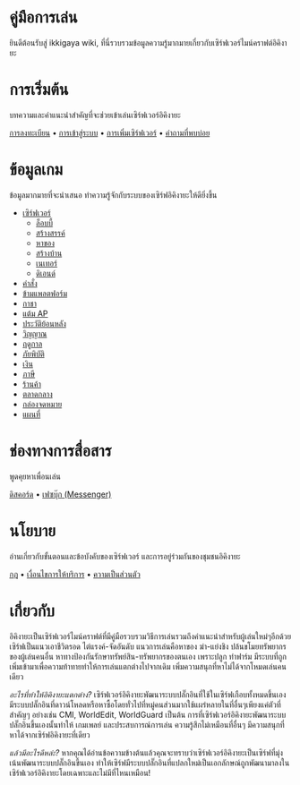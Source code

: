 # คู่มือการเล่น

ยินดีต้อนรับสู่ ikkigaya wiki, ที่นี่รวบรวมข้อมูลความรู้มากมายเกี่ยวกับเซิร์ฟเวอร์ไมน์คราฟต์อิคิงายะ

# การเริ่มต้น

บทความและคำแนะนำสำคัญที่จะช่วยเข้าเล่นเซิร์ฟเวอร์อิคิงายะ

[การลงทะเบียน](/wiki/register) • [การเข้าสู่ระบบ](/wiki/login) • [การเพิ่มเซิร์ฟเวอร์](/wiki/add-server) • [คำถามที่พบบ่อย](/wiki/faq)

# ข้อมูลเกม

ข้อมูลมากมายที่จะนำเสนอ ทำความรู้จักกับระบบของเซิร์ฟอิคิงายะให้ดียิ่งขึ้น

- [เซิร์ฟเวอร์](/wiki/servers)
  - <a href="/wiki/servers/lobby" class="bgc-color-base0C w-120px h-35px pl-5px pr-5px d-flex ai-center jc-space-between td-none br-4px boxs-border-box bgs-cover bgpos-calc-50%+0px-50% tst-all-.12s-ease-in-out hover:bgpos-calc-50%+-20px-50% focus:bgpos-calc-50%+-20px-50% hover:td-none" style=" background-image: url('https://minecraftitemids.com/item/64/cyan_stained_glass_pane.png');"><div class="fs-13px c-color-f8f8f8 ff-base-font">ล็อบบี้</div><div class="w-28px h-28px bgs-cover bgpos-center" style=" background-image: url('https://minecraftitemids.com/item/64/tube_coral.png');"></div></a>
  - <a href="/wiki/servers/creative" class="bgc-color-base0D w-120px h-35px pl-5px pr-5px d-flex ai-center jc-space-between td-none br-4px boxs-border-box bgs-cover bgpos-calc-50%+0px-50% tst-all-.12s-ease-in-out hover:bgpos-calc-50%+-20px-50% focus:bgpos-calc-50%+-20px-50% hover:td-none" style=" background-image: url('https://minecraftitemids.com/item/64/cyan_stained_glass_pane.png');"><div class="fs-13px c-color-f8f8f8 ff-base-font">สร้างสรรค์</div><div class="w-28px h-28px bgs-cover bgpos-center" style=" background-image: url('https://minecraftitemids.com/item/64/water_bucket.png');"></div></a>
  - <a href="/wiki/servers" class="bgc-color-base09 w-120px h-35px pl-5px pr-5px d-flex ai-center jc-space-between td-none br-4px boxs-border-box bgs-cover bgpos-calc-50%+0px-50% tst-all-.12s-ease-in-out hover:bgpos-calc-50%+-20px-50% focus:bgpos-calc-50%+-20px-50% hover:td-none" style=" background-image: url('https://minecraftitemids.com/item/64/orange_stained_glass_pane.png');"><div class="fs-13px c-color-f8f8f8 ff-base-font">หาของ</div><div class="w-28px h-28px bgs-cover bgpos-center" style=" background-image: url('https://minecraftitemids.com/item/64/wheat.png');"></div></a>
  - <a href="/wiki/servers" class="bgc-color-base0F w-120px h-35px pl-5px pr-5px d-flex ai-center jc-space-between td-none br-4px boxs-border-box bgs-cover bgpos-calc-50%+0px-50% tst-all-.12s-ease-in-out hover:bgpos-calc-50%+-20px-50% focus:bgpos-calc-50%+-20px-50% hover:td-none" style=" background-image: url('https://minecraftitemids.com/item/64/orange_stained_glass_pane.png');"><div class="fs-13px c-color-f8f8f8 ff-base-font">สร้างบ้าน</div><div class="w-28px h-28px bgs-cover bgpos-center" style=" background-image: url('https://minecraftitemids.com/item/64/sign.png');"></div></a>
  - <a href="/wiki/servers/nether" class="bgc-color-base08 w-120px h-35px pl-5px pr-5px d-flex ai-center jc-space-between td-none br-4px boxs-border-box bgs-cover bgpos-calc-50%+0px-50% tst-all-.12s-ease-in-out hover:bgpos-calc-50%+-20px-50% focus:bgpos-calc-50%+-20px-50% hover:td-none" style=" background-image: url('https://minecraftitemids.com/item/64/red_stained_glass_pane.png');"><div class="fs-13px c-color-f8f8f8 ff-base-font">เนเทอร์</div><div class="w-28px h-28px bgs-cover bgpos-center" style=" background-image: url('https://minecraftitemids.com/item/64/netherrack.png');"></div></a>
  - <a href="/wiki/servers/the-end" class="bgc-color-base0E w-120px h-35px pl-5px pr-5px d-flex ai-center jc-space-between td-none br-4px boxs-border-box bgs-cover bgpos-calc-50%+0px-50% tst-all-.12s-ease-in-out hover:bgpos-calc-50%+-20px-50% focus:bgpos-calc-50%+-20px-50% hover:td-none" style=" background-image: url('https://minecraftitemids.com/item/64/magenta_stained_glass_pane.png');"><div class="fs-13px c-color-f8f8f8 ff-base-font">ดิเอนด์</div><div class="w-28px h-28px bgs-cover bgpos-center" style=" background-image: url('https://minecraftitemids.com/item/64/end_stone.png');"></div></a>
- [คำสั่ง](/wiki/commands)
- [ข้ามแพลตฟอร์ม](/wiki/cross-platform)
- [กาชา](/wiki/gacha)
- [แต้ม AP](/wiki/actionpoints)
- [ประวัติย้อนหลัง](/wiki/coreprotect)
- [วิญญาณ](/wiki/soul)
- [ฤดูกาล](/wiki/seasons)
- [ภัยพิบัติ](/wiki/disasters)
- [เงิน](/wiki/economy)
- [ภาษี](/wiki/tax)
- [ร้านค้า](/wiki/shop)
- [ตลาดกลาง](/wiki/market)
- [กล่องจดหมาย](/wiki/mail)
- [แผนที่](/wiki/map)

# ช่องทางการสื่อสาร 

พูดคุยหาเพื่อนเล่น

[ดิสคอร์ด](https://discord.gg/4gs67NDgWt) • [เฟซบุ๊ก (Messenger)](https://m.me/j/Abbi8E5ygCxbw1i_/)

# นโยบาย

อ่านเกี่ยวกับขั้นตอนและข้อบังคับของเซิร์ฟเวอร์ และการอยู่ร่วมกันของชุมชนอิคิงายะ

[กฎ](/rules) • [เงื่อนไขการให้บริการ](/terms) • [ความเป็นส่วนตัว](/privacy)

# เกี่ยวกับ

อิคิงายะเป็นเซิร์ฟเวอร์ไมน์คราฟต์ที่มีคู่มือรวบรวมวิธีการเล่นรวมถึงคำแนะนำสำหรับผู้เล่นใหม่ๆอีกด้วย เซิร์ฟเป็นแนวเอาชีวิตรอด ไต่แรงค์-จัดอันดับ แนวการเล่นคือหาของ ฆ่า-แย่งชิง ปล้นขโมยทรัพยากรของผู้เล่นคนอื่น หาทางป้องกันรักษาทรัพย์สิน-ทรัพยากรของตนเอง เพราะปลูก ทำฟาร์ม มีระบบที่ถูกเพิ่มเข้ามาเพื่อความท้าทายทำให้การเล่นแตกต่างไปจากเดิม เพิ่มความสนุกที่หาไม่ได้จากโหมดเล่นคนเดียว

*อะไรที่ทำให้อิคิงายะแตกต่าง?*
เซิร์ฟเวอร์อิคิงายะพัฒนาระบบปลั๊กอินที่ใช้ในเซิร์ฟเกือบทั้งหมดขึ้นเอง มีระบบปลั๊กอินที่ดาวน์โหลดหรือหาซื้อโดยทั่วไปที่หมู่คนส่วนมากใช้แผร่หลายในที่อื่นๆเพียงแค่ตัวที่สำคัญๆ อย่างเช่น CMI, WorldEdit, WorldGuard เป็นต้น
การที่เซิร์ฟเวอร์อิคิงายะพัฒนาระบบปลั๊กอินขึ้นเองนั้นทำให้ เกมเพลย์ และประสบการณ์การเล่น ความรู้สึกไม่เหมือนที่อื่นๆ มีความสนุกที่หาได้จากเซิร์ฟอิคิงายะที่เดียว

*แล้วมีอะไรดีหล่ะ?*
หากคุณได้อ่านข้อความข้างต้นแล้วคุณจะทราบว่าเซิร์ฟเวอร์อิคิงายะเป็นเซิร์ฟที่มุ่งเน้นพัฒนาระบบปลั๊กอินขึ้นเอง ทำให้เซิร์ฟมีระบบปลั๊กอินที่แปลกใหม่เป็นเอกลักษณ์ถูกพัฒนามาลงในเซิร์ฟเวอร์อิคิงายะโดยเฉพาะและไม่มีที่ไหนเหมือน!
